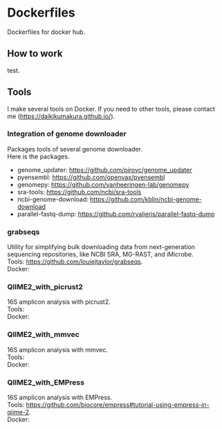 # Dockerfiles
Dockerfiles for docker hub.

## How to work
test.  

## Tools
I make several tools on Docker. If you need to other tools, please contact me (https://daikikumakura.github.io/).  

### Integration of genome downloader
Packages tools of several genome downloader.  
Here is the packages.  
- genome_updater: https://github.com/pirovc/genome_updater
- pyensembl: https://github.com/openvax/pyensembl
- genomepy: https://github.com/vanheeringen-lab/genomepy
- sra-tools: https://github.com/ncbi/sra-tools
- ncbi-genome-download: https://github.com/kblin/ncbi-genome-download
- parallel-fastq-dump: https://github.com/rvalieris/parallel-fastq-dump


### grabseqs
Utility for simplifying bulk downloading data from next-generation sequencing repositories, like NCBI SRA, MG-RAST, and iMicrobe.  
Tools: https://github.com/louiejtaylor/grabseqs.  
Docker: 

### QIIME2_with_picrust2
16S amplicon analysis with picrust2.  
Tools:   
Docker: 

### QIIME2_with_mmvec
16S amplicon analysis with mmvec.  
Tools:   
Docker: 

### QIIME2_with_EMPress
16S amplicon analysis with EMPress.  
Tools: https://github.com/biocore/empress#tutorial-using-empress-in-qiime-2.  
Docker: 
